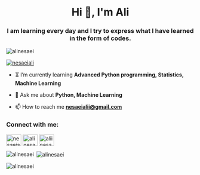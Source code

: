 <h1 align="center">Hi 👋, I'm Ali</h1>
<h3 align="center">I am learning every day and I try to express what I have learned in the form of codes.</h3>

<p align="left"> <img src="https://komarev.com/ghpvc/?username=alinesaei&label=Profile%20views&color=0e75b6&style=flat" alt="alinesaei" /> </p>

<p align="left"> <a href="https://twitter.com/nesaeiali" target="blank"><img src="https://img.shields.io/twitter/follow/nesaeiali?logo=twitter&style=for-the-badge" alt="nesaeiali" /></a> </p>

- ⏳ I’m currently learning **Advanced Python programming, Statistics, Machine Learning**

- 💬 Ask me about **Python, Machine Learning**

- 📫 How to reach me **nesaeialii@gmail.com**

<h3 align="left">Connect with me:</h3>
<p align="left">
<a href="https://twitter.com/nesaeiali" target="blank"><img align="center" src="https://raw.githubusercontent.com/rahuldkjain/github-profile-readme-generator/master/src/images/icons/Social/twitter.svg" alt="nesaeiali" height="30" width="40" /></a>
<a href="https://linkedin.com/in/alinesaei" target="blank"><img align="center" src="https://raw.githubusercontent.com/rahuldkjain/github-profile-readme-generator/master/src/images/icons/Social/linked-in-alt.svg" alt="alinesaei" height="30" width="40" /></a>
<a href="https://instagram.com/aliinesaei" target="blank"><img align="center" src="https://raw.githubusercontent.com/rahuldkjain/github-profile-readme-generator/master/src/images/icons/Social/instagram.svg" alt="aliinesaei" height="30" width="40" /></a>
</p>

<p><img align="left" src="https://github-readme-stats.vercel.app/api/top-langs?username=alinesaei&show_icons=true&locale=en&layout=compact" alt="alinesaei" /></p>

<p>&nbsp;<img align="center" src="https://github-readme-stats.vercel.app/api?username=alinesaei&show_icons=true&locale=en" alt="alinesaei" /></p>

<p><img align="center" src="https://github-readme-streak-stats.herokuapp.com/?user=alinesaei&" alt="alinesaei" /></p>
